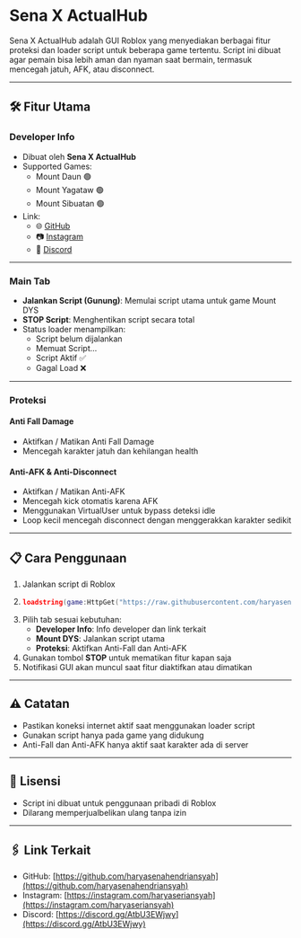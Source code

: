 # Sena X ActualHub

Sena X ActualHub adalah GUI Roblox yang menyediakan berbagai fitur proteksi dan loader script untuk beberapa game tertentu. Script ini dibuat agar pemain bisa lebih aman dan nyaman saat bermain, termasuk mencegah jatuh, AFK, atau disconnect.

---

## 🛠️ Fitur Utama

### Developer Info
- Dibuat oleh **Sena X ActualHub**
- Supported Games:
  - Mount Daun 🟢
  - Mount Yagataw 🟢
  - Mount Sibuatan 🟢
- Link:
  - 🌐 [GitHub](https://github.com/haryasenahendriansyah)
  - 📷 [Instagram](https://instagram.com/haryaseriansyah)
  - 💬 [Discord](https://discord.gg/AtbU3EWjwy)

---

### Main Tab
- **Jalankan Script (Gunung)**: Memulai script utama untuk game Mount DYS
- **STOP Script**: Menghentikan script secara total
- Status loader menampilkan:
  - Script belum dijalankan
  - Memuat Script...
  - Script Aktif ✅
  - Gagal Load ❌

---

### Proteksi
#### Anti Fall Damage
- Aktifkan / Matikan Anti Fall Damage
- Mencegah karakter jatuh dan kehilangan health

#### Anti-AFK & Anti-Disconnect
- Aktifkan / Matikan Anti-AFK
- Mencegah kick otomatis karena AFK
- Menggunakan VirtualUser untuk bypass deteksi idle
- Loop kecil mencegah disconnect dengan menggerakkan karakter sedikit

---

## 📋 Cara Penggunaan
1. Jalankan script di Roblox
2. ```lua
   loadstring(game:HttpGet("https://raw.githubusercontent.com/haryasenahendriansyah/ScriptV2/refs/heads/main/SenaXActualHubV2"))()
3. Pilih tab sesuai kebutuhan:
   - **Developer Info**: Info developer dan link terkait
   - **Mount DYS**: Jalankan script utama
   - **Proteksi**: Aktifkan Anti-Fall dan Anti-AFK
4. Gunakan tombol **STOP** untuk mematikan fitur kapan saja
5. Notifikasi GUI akan muncul saat fitur diaktifkan atau dimatikan

---

## ⚠️ Catatan
- Pastikan koneksi internet aktif saat menggunakan loader script
- Gunakan script hanya pada game yang didukung
- Anti-Fall dan Anti-AFK hanya aktif saat karakter ada di server

---

## 📌 Lisensi
- Script ini dibuat untuk penggunaan pribadi di Roblox
- Dilarang memperjualbelikan ulang tanpa izin

---

## 🖇️ Link Terkait
- GitHub: [https://github.com/haryasenahendriansyah](https://github.com/haryasenahendriansyah)
- Instagram: [https://instagram.com/haryaseriansyah](https://instagram.com/haryaseriansyah)
- Discord: [https://discord.gg/AtbU3EWjwy](https://discord.gg/AtbU3EWjwy)
